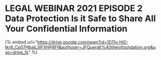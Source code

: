 # LEGAL WEBINAR 2021 EPISODE 2 Data Protection Is it Safe to Share All Your Confidential Information

{% embed url="https://drive.google.com/open?id=1D11v-Hi0-tkr8_Cp07HbaiL3lFXHP8Ff&authuser=JFQueralt%40theiofoundation.org&usp=drive_fs" %}
